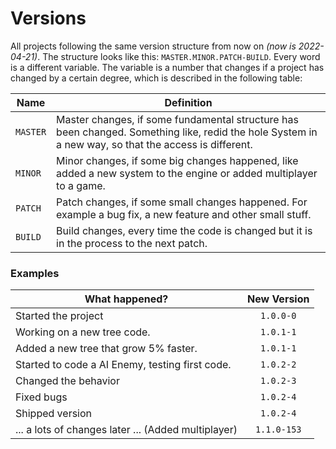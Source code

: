 # Versions
All projects following the same version structure from now on *(now is 2022-04-21)*.
The structure looks like this: `MASTER.MINOR.PATCH-BUILD`. Every word is a different variable. 
The variable is a number that changes if a project has changed by a certain degree, which is described in the following table:

| Name     | Definition                                                                                                                                           |
|----------|------------------------------------------------------------------------------------------------------------------------------------------------------|
| `MASTER` | Master changes, if some fundamental structure has been changed. Something like, redid the hole System in a new way, so that the access is different. |
| `MINOR`  | Minor changes, if some big changes happened, like added a new system to the engine or added multiplayer to a game.                                   |
| `PATCH`  | Patch changes, if some small changes happened. For example a bug fix, a new feature and other small stuff.                                           |
| `BUILD`  | Build changes, every time the code is changed but it is in the process to the next patch.                                                            |

### Examples

| What happened?                                      | New Version |
|-----------------------------------------------------|:-----------:|
| Started the project                                 |  `1.0.0-0`  |
| Working on a new tree code.                         |  `1.0.1-1`  |
| Added a new tree that grow 5% faster.               |  `1.0.1-1`  |
| Started to code a AI Enemy, testing first code.     |  `1.0.2-2`  |
| Changed the behavior                                |  `1.0.2-3`  |
| Fixed bugs                                          |  `1.0.2-4`  |
| Shipped version                                     |  `1.0.2-4`  |
| ... a lots of changes later ... (Added multiplayer) | `1.1.0-153` |
